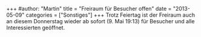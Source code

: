 +++
#author: "Martin"
title = "Freiraum für Besucher offen"
date = "2013-05-09"
categories = ["Sonstiges"]
+++
Trotz Feiertag ist der Freiraum auch an diesem Donnerstag wieder ab sofort (9.
Mai 19:13) für Besucher und alle Interessierten geöffnet.

